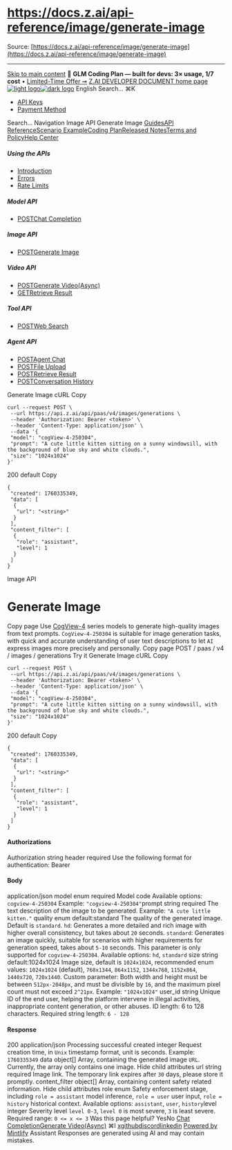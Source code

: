 # https://docs.z.ai/api-reference/image/generate-image

Source: [https://docs.z.ai/api-reference/image/generate-image](https://docs.z.ai/api-reference/image/generate-image)

---

[Skip to main content](https://docs.z.ai/api-reference/image/generate-image#content-area)
🚀 **GLM Coding Plan — built for devs: 3× usage, 1/7 cost** • [Limited-Time Offer ➞](https://z.ai/subscribe?utm_campaign=Platform_Ops&_channel_track_key=DaprgHIc)
[Z.AI DEVELOPER DOCUMENT home page![light logo](https://mintcdn.com/zhipu-32152247/B_E8wI-eiNa1QlPV/logo/dark.svg?fit=max&auto=format&n=B_E8wI-eiNa1QlPV&q=85&s=75deefa9dea5bdbc84d4da68885c267f)![dark logo](https://mintcdn.com/zhipu-32152247/B_E8wI-eiNa1QlPV/logo/light.svg?fit=max&auto=format&n=B_E8wI-eiNa1QlPV&q=85&s=c1ecf1af358fa8eeab8c06052337f8f6)](https://z.ai/model-api)
English
Search...
⌘K
  * [API Keys](https://z.ai/manage-apikey/apikey-list)
  * [Payment Method](https://z.ai/manage-apikey/billing)


Search...
Navigation
Image API
Generate Image
[Guides](https://docs.z.ai/guides/overview/quick-start)[API Reference](https://docs.z.ai/api-reference/introduction)[Scenario Example](https://docs.z.ai/scenario-example/develop-tools/claude)[Coding Plan](https://docs.z.ai/devpack/overview)[Released Notes](https://docs.z.ai/release-notes/new-released)[Terms and Policy](https://docs.z.ai/legal-agreement/privacy-policy)[Help Center](https://docs.z.ai/help/faq)
##### Using the APIs
  * [Introduction](https://docs.z.ai/api-reference/introduction)
  * [Errors](https://docs.z.ai/api-reference/api-code)
  * [Rate Limits](https://z.ai/manage-apikey/rate-limits)


##### Model API
  * [POSTChat Completion](https://docs.z.ai/api-reference/llm/chat-completion)


##### Image API
  * [POSTGenerate Image](https://docs.z.ai/api-reference/image/generate-image)


##### Video API
  * [POSTGenerate Video(Async)](https://docs.z.ai/api-reference/video/generate-video)
  * [GETRetrieve Result](https://docs.z.ai/api-reference/video/get-video-status)


##### Tool API
  * [POSTWeb Search](https://docs.z.ai/api-reference/tools/web-search)


##### Agent API
  * [POSTAgent Chat](https://docs.z.ai/api-reference/agents/agent)
  * [POSTFile Upload](https://docs.z.ai/api-reference/agents/file-upload)
  * [POSTRetrieve Result](https://docs.z.ai/api-reference/agents/get-async-result)
  * [POSTConversation History](https://docs.z.ai/api-reference/agents/agent-conversation)


Generate Image
cURL
Copy
```
curl --request POST \
 --url https://api.z.ai/api/paas/v4/images/generations \
 --header 'Authorization: Bearer <token>' \
 --header 'Content-Type: application/json' \
 --data '{
 "model": "cogView-4-250304",
 "prompt": "A cute little kitten sitting on a sunny windowsill, with the background of blue sky and white clouds.",
 "size": "1024x1024"
}'
```

200
default
Copy
```
{
 "created": 1760335349,
 "data": [
  {
   "url": "<string>"
  }
 ],
 "content_filter": [
  {
   "role": "assistant",
   "level": 1
  }
 ]
}
```

Image API
# Generate Image
Copy page
Use [CogView-4](https://docs.z.ai/guides/image/cogview-4) series models to generate high-quality images from text prompts. `CogView-4-250304` is suitable for image generation tasks, with quick and accurate understanding of user text descriptions to let `AI` express images more precisely and personally.
Copy page
POST
/
paas
/
v4
/
images
/
generations
Try it
Generate Image
cURL
Copy
```
curl --request POST \
 --url https://api.z.ai/api/paas/v4/images/generations \
 --header 'Authorization: Bearer <token>' \
 --header 'Content-Type: application/json' \
 --data '{
 "model": "cogView-4-250304",
 "prompt": "A cute little kitten sitting on a sunny windowsill, with the background of blue sky and white clouds.",
 "size": "1024x1024"
}'
```

200
default
Copy
```
{
 "created": 1760335349,
 "data": [
  {
   "url": "<string>"
  }
 ],
 "content_filter": [
  {
   "role": "assistant",
   "level": 1
  }
 ]
}
```

#### Authorizations
[​](https://docs.z.ai/api-reference/image/generate-image#authorization-authorization)
Authorization
string
header
required
Use the following format for authentication: Bearer [<your api key>](https://z.ai/manage-apikey/apikey-list)
#### Body
application/json
[​](https://docs.z.ai/api-reference/image/generate-image#body-model)
model
enum<string>
required
Model code
Available options:
`cogview-4-250304`
Example:
`"cogview-4-250304"`
[​](https://docs.z.ai/api-reference/image/generate-image#body-prompt)
prompt
string
required
The text description of the image to be generated.
Example:
`"A cute little kitten."`
[​](https://docs.z.ai/api-reference/image/generate-image#body-quality)
quality
enum<string>
default:standard
The quality of the generated image. Default is `standard`. `hd`: Generates a more detailed and rich image with higher overall consistency, but takes about `20` seconds. `standard`: Generates an image quickly, suitable for scenarios with higher requirements for generation speed, takes about `5-10` seconds. This parameter is only supported for `cogview-4-250304`.
Available options:
`hd`,
`standard`
[​](https://docs.z.ai/api-reference/image/generate-image#body-size)
size
string
default:1024x1024
Image size, default is `1024x1024`, recommended enum values: `1024x1024` (default), `768x1344`, `864x1152`, `1344x768`, `1152x864`, `1440x720`, `720x1440`. Custom parameter: Both width and height must be between `512px-2048px`, and must be divisible by `16`, and the maximum pixel count must not exceed `2^21px`.
Example:
`"1024x1024"`
[​](https://docs.z.ai/api-reference/image/generate-image#body-user-id)
user_id
string
Unique ID of the end user, helping the platform intervene in illegal activities, inappropriate content generation, or other abuses. ID length: 6 to 128 characters.
Required string length: `6 - 128`
#### Response
200
application/json
Processing successful
[​](https://docs.z.ai/api-reference/image/generate-image#response-created)
created
integer
Request creation time, in `Unix` timestamp format, unit is seconds.
Example:
`1760335349`
[​](https://docs.z.ai/api-reference/image/generate-image#response-data)
data
object[]
Array, containing the generated image `URL`. Currently, the array only contains one image.
Hide child attributes
[​](https://docs.z.ai/api-reference/image/generate-image#response-data-url)
url
string
required
Image link. The temporary link expires after `30` days, please store it promptly.
[​](https://docs.z.ai/api-reference/image/generate-image#response-content-filter)
content_filter
object[]
Array, containing content safety related information.
Hide child attributes
[​](https://docs.z.ai/api-reference/image/generate-image#response-content-filter-role)
role
enum<string>
Safety enforcement stage, including `role = assistant` model inference, `role = user` user input, `role = history` historical context.
Available options:
`assistant`,
`user`,
`history`
[​](https://docs.z.ai/api-reference/image/generate-image#response-content-filter-level)
level
integer
Severity level `level 0-3`, `level 0` is most severe, `3` is least severe.
Required range: `0 <= x <= 3`
Was this page helpful?
YesNo
[Chat Completion](https://docs.z.ai/api-reference/llm/chat-completion)[Generate Video(Async)](https://docs.z.ai/api-reference/video/generate-video)
⌘I
[x](https://x.com/Zai_org)[github](https://github.com/zai-org)[discord](https://discord.gg/QR7SARHRxK)[linkedin](https://www.linkedin.com/company/zdotai/)
[Powered by Mintlify](https://mintlify.com?utm_campaign=poweredBy&utm_medium=referral&utm_source=zhipu-32152247)
Assistant
Responses are generated using AI and may contain mistakes.
